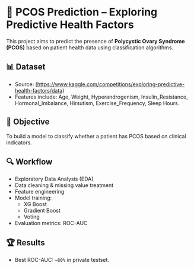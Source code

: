 # 🧬 PCOS Prediction – Exploring Predictive Health Factors

This project aims to predict the presence of **Polycystic Ovary Syndrome (PCOS)** based on patient health data using classification algorithms.

## 📊 Dataset
- Source: (https://www.kaggle.com/competitions/exploring-predictive-health-factors/data)
- Features include: Age, Weight, Hyperandrogenism, Insulin_Resistance, Hormonal_Imbalance, Hirsutism, Exercise_Frequency, Sleep Hours.

## 🧠 Objective
To build a model to classify whether a patient has PCOS based on clinical indicators.

## 🔍 Workflow
- Exploratory Data Analysis (EDA)
- Data cleaning & missing value treatment
- Feature engineering
- Model training:
  - XG Boost
  - Gradient Boost
  - Voting
- Evaluation metrics: ROC-AUC

## 🏆 Results
- Best ROC-AUC: `~80%` in private testset.
